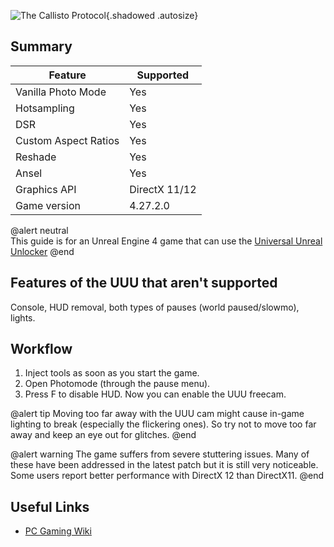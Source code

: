 ![The Callisto Protocol](Images\thecallistoprotocol.png "Shot by IronGauntlet"){.shadowed .autosize}

## Summary

Feature | Supported
--|--
Vanilla Photo Mode | Yes
Hotsampling | Yes
DSR | Yes
Custom Aspect Ratios | Yes
Reshade | Yes
Ansel | Yes
Graphics API | DirectX 11/12
Game version | 4.27.2.0

@alert neutral  
This guide is for an Unreal Engine 4 game that can use the [Universal Unreal Unlocker](../GeneralGuides/universal_ue4_consoleunlocker.htm)
@end

## Features of the UUU that aren't supported

Console, HUD removal, both types of pauses (world paused/slowmo), lights.

## Workflow

1. Inject tools as soon as you start the game. 
2. Open Photomode (through the pause menu). 
3. Press F to disable HUD. Now you can enable the UUU freecam.

@alert tip
Moving too far away with the UUU cam might cause in-game lighting to break (especially the flickering ones). So try not to move too far away and keep an eye out for glitches.
@end


@alert warning
The game suffers from severe stuttering issues. Many of these have been addressed in the latest patch but it is still very noticeable. Some users report better performance with DirectX 12 than DirectX11.
@end

## Useful Links

* [PC Gaming Wiki](https://pcgamingwiki.com/wiki/The_Callisto_Protocol)
